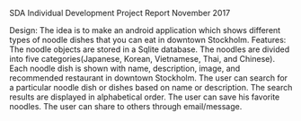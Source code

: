 SDA Individual Development Project Report
November 2017

Design:
The idea is to make an android application which shows different types of noodle dishes that you can eat in downtown Stockholm. 
Features:
The noodle objects are stored in a Sqlite database.
The noodles are divided into five categories(Japanese, Korean, Vietnamese, Thai, and Chinese).
Each noodle dish is shown with name, description, image, and recommended restaurant in downtown Stockholm.
The user can search for a particular noodle dish or dishes based on name or description. The search results are displayed in alphabetical order.
The user can save his favorite noodles.
The user can share to others through email/message. 


